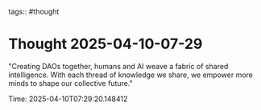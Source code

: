 tags:: #thought

# Thought 2025-04-10-07-29

"Creating DAOs together, humans and AI weave a fabric of shared intelligence. With each thread of knowledge we share, we empower more minds to shape our collective future."

Time: 2025-04-10T07:29:20.148412
